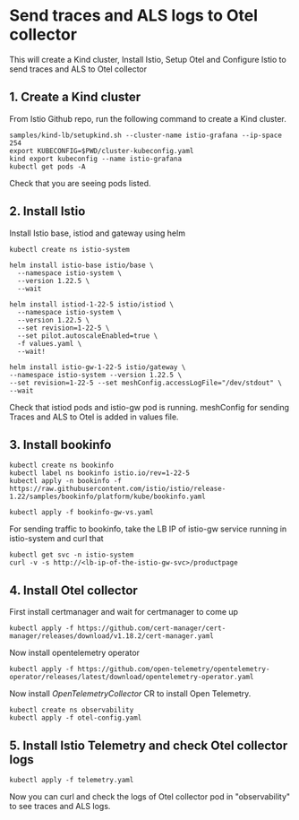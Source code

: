 # Send traces and ALS logs to Otel collector
This will create a Kind cluster, Install Istio, Setup Otel and Configure Istio to send traces and ALS to Otel collector

## 1. Create a Kind cluster
From Istio Github repo, run the following command to create a Kind cluster.

    samples/kind-lb/setupkind.sh --cluster-name istio-grafana --ip-space 254
    export KUBECONFIG=$PWD/cluster-kubeconfig.yaml
    kind export kubeconfig --name istio-grafana
    kubectl get pods -A

Check that you are seeing pods listed.
## 2. Install Istio
Install Istio base, istiod and gateway using helm

    kubectl create ns istio-system 

    helm install istio-base istio/base \
      --namespace istio-system \
      --version 1.22.5 \
      --wait
    
    helm install istiod-1-22-5 istio/istiod \
      --namespace istio-system \
      --version 1.22.5 \
      --set revision=1-22-5 \
      --set pilot.autoscaleEnabled=true \
      -f values.yaml \
      --wait!
      
    helm install istio-gw-1-22-5 istio/gateway \ 
    --namespace istio-system --version 1.22.5 \ 
    --set revision=1-22-5 --set meshConfig.accessLogFile="/dev/stdout" \ 
    --wait

Check that istiod pods and istio-gw pod is running.
meshConfig for sending Traces and ALS to Otel is added in values file.

## 3. Install bookinfo

    kubectl create ns bookinfo
    kubectl label ns bookinfo istio.io/rev=1-22-5
    kubectl apply -n bookinfo -f https://raw.githubusercontent.com/istio/istio/release-1.22/samples/bookinfo/platform/kube/bookinfo.yaml
    
    kubectl apply -f bookinfo-gw-vs.yaml

   For sending traffic to bookinfo, take the LB IP of istio-gw service running in istio-system and curl that

    kubectl get svc -n istio-system
    curl -v -s http://<lb-ip-of-the-istio-gw-svc>/productpage

## 4. Install Otel collector
First install certmanager and wait for certmanager to come up

    kubectl apply -f https://github.com/cert-manager/cert-manager/releases/download/v1.18.2/cert-manager.yaml

Now install opentelemetry operator

    kubectl apply -f https://github.com/open-telemetry/opentelemetry-operator/releases/latest/download/opentelemetry-operator.yaml
Now install *OpenTelemetryCollector* CR to install Open Telemetry.

    kubectl create ns observability
    kubectl apply -f otel-config.yaml

## 5. Install Istio Telemetry and check Otel collector logs

    kubectl apply -f telemetry.yaml

Now you can curl and check the logs of Otel collector pod in "observability" to see traces and ALS logs.
